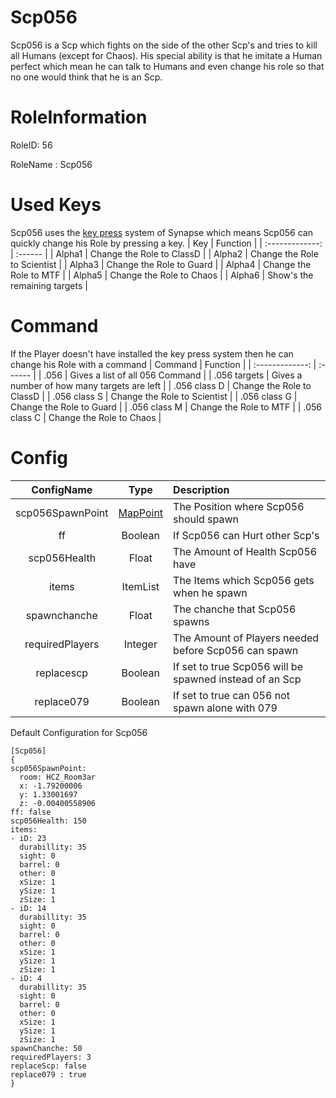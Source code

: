 # Scp056
Scp056 is a Scp which fights on the side of the other Scp's and tries to kill all Humans (except for Chaos).
His special ability is that he imitate a Human perfect which mean he can talk to Humans and even change his role so that no one would think that he is an Scp.

# RoleInformation
RoleID: 56

RoleName : Scp056

# Used Keys
Scp056 uses the [key press](https://github.com/SynapseSL/Synapse/wiki/KeyBind-System) system of Synapse which means Scp056 can quickly change his Role by pressing a key.
| Key | Function |
| :-------------: | :------ |
| Alpha1 | Change the Role to ClassD |
| Alpha2 | Change the Role to Scientist |
| Alpha3 | Change the Role to Guard |
| Alpha4 | Change the Role to MTF |
| Alpha5 | Change the Role to Chaos |
| Alpha6 | Show's the remaining targets |

# Command
If the Player doesn't have installed the key press system then he can change his Role with a command
| Command | Function |
| :-------------: | :------ |
| .056 | Gives a list of all 056 Command |
| .056 targets | Gives a number of how many targets are left |
| .056 class D | Change the Role to ClassD |
| .056 class S | Change the Role to Scientist |
| .056 class G | Change the Role to Guard |
| .056 class M | Change the Role to MTF |
| .056 class C | Change the Role to Chaos |

# Config
| ConfigName | Type | Description |
| :-------------: | :---------: | :------ |
| scp056SpawnPoint | [MapPoint](https://github.com/SynapseSL/Synapse/wiki/Command-List#synapse-commands) | The Position where Scp056 should spawn |
| ff | Boolean | If Scp056 can Hurt other Scp's |
| scp056Health | Float | The Amount of Health Scp056 have |
| items | ItemList | The Items which Scp056 gets when he spawn |
| spawnchanche | Float | The chanche that Scp056 spawns |
| requiredPlayers | Integer | The Amount of Players needed before Scp056 can spawn|
| replacescp | Boolean | If set to true Scp056 will be spawned instead of an Scp |
| replace079 | Boolean | If set to true can 056 not spawn alone with 079 |

Default Configuration for Scp056
```
[Scp056]
{
scp056SpawnPoint:
  room: HCZ_Room3ar
  x: -1.79200006
  y: 1.33001697
  z: -0.00400558906
ff: false
scp056Health: 150
items:
- iD: 23
  durabillity: 35
  sight: 0
  barrel: 0
  other: 0
  xSize: 1
  ySize: 1
  zSize: 1
- iD: 14
  durabillity: 35
  sight: 0
  barrel: 0
  other: 0
  xSize: 1
  ySize: 1
  zSize: 1
- iD: 4
  durabillity: 35
  sight: 0
  barrel: 0
  other: 0
  xSize: 1
  ySize: 1
  zSize: 1
spawnChanche: 50
requiredPlayers: 3
replaceScp: false
replace079 : true
}
```
